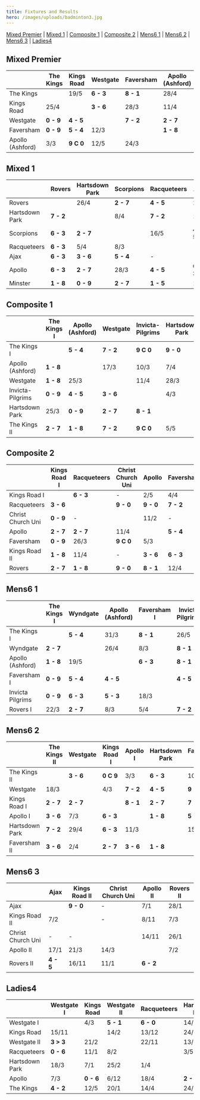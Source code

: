 ```yaml
---
title: Fixtures and Results
hero: /images/uploads/badminton3.jpg
---
```

[Mixed Premier](#mixed-premier) | [Mixed 1](#mixed-1) | [Composite 1](#composite-1) | [Composite 2](#composite-2) | [Mens6 1](#mens6-1) | [Mens6 2](#mens6-2) | [Mens6 3](#mens6-3) | [Ladies4](#ladies4)

## Mixed Premier

|                  | The Kings | Kings Road | Westgate  | Faversham | Apollo (Ashford) |
| ---------------- | --------- | ---------- | --------- | --------- | ---------------- |
| The Kings        |           | 19/5       | **6 - 3** | **8 - 1** | 28/4             |
| Kings Road       | 25/4      |            | **3 - 6** | 28/3      | 11/4             |
| Westgate         | **0 - 9** | **4 - 5**  |           | **7 - 2** | **2 - 7**        |
| Faversham        | **0 - 9** | **5 - 4**  | 12/3      |           | **1 - 8**        |
| Apollo (Ashford) | 3/3       | **9 C 0**  | 12/5      | 24/3      |                  |

## Mixed 1

|                | Rovers    | Hartsdown Park | Scorpions | Racqueteers | Ajax      | Apollo    | Minster   |
| -------------- | --------- | -------------- | --------- | ----------- | --------- | --------- | --------- |
| Rovers         |           | 26/4           | **2 - 7** | **4 - 5**   | 29/3      | **4 - 5** | **9 C 0** |
| Hartsdown Park | **7 - 2** |                | 8/4       | **7 - 2**   | 13/5      | **4 - 5** | **9 - 0** |
| Scorpions      | **6 - 3** | **2 - 7**      |           | 16/5        | **4 - 5** | **6 - 3** | **9 - 0** |
| Racqueteers    | **6 - 3** | 5/4            | 8/3       |             | \-        | 22/3      | 29/3      |
| Ajax           | **6 - 3** | **3 - 6**      | **5 - 4** | \-          |           | **6 - 3** | **7 - 2** |
| Apollo         | **6 - 3** | **2 - 7**      | 28/3      | **4 - 5**   | **6 - 3** |           | 4/4       |
| Minster        | **1 - 8** | **0 - 9**      | **2 - 7** | **1 - 5**   | 14/3      | **0 - 9** |           |

## Composite 1

|                  | The Kings I | Apollo (Ashford) | Westgate  | Invicta-Pilgrims | Hartsdown Park | The Kings II |
| ---------------- | ----------- | ---------------- | --------- | ---------------- | -------------- | ------------ |
| The Kings I      |             | **5 - 4**        | **7 - 2** | **9 C 0**        | **9 - 0**      | **9 - 0**    |
| Apollo (Ashford) | **1 - 8**   |                  | 17/3      | 10/3             | 7/4            | **5 - 4**    |
| Westgate         | **1 - 8**   | 25/3             |           | 11/4             | 28/3           | **7 - 2**    |
| Invicta-Pilgrims | **0 - 9**   | **4 - 5**        | **3 - 6** |                  | 4/3            | 8/4          |
| Hartsdown Park   | 25/3        | **0 - 9**        | **2 - 7** | **8 - 1**        |                | **1 - 8**    |
| The Kings II     | **2 - 7**   | **1 - 8**        | **7 - 2** | **9 C 0**        | 5/5            |              |

## Composite 2

|                   | Kings Road I | Racqueteers | Christ Church Uni | Apollo    | Faversham | Kings Road II | Rovers    |
| ----------------- | ------------ | ----------- | ----------------- | --------- | --------- | ------------- | --------- |
| Kings Road I      |              | **6 - 3**   | \-                | 2/5       | 4/4       | **9 - 0**     | 14/3      |
| Racqueteers       | **3 - 6**    |             | **9 - 0**         | **9 - 0** | **7 - 2** | **9 - 0**     | **4 - 5** |
| Christ Church Uni | **0 - 9**    | \-          |                   | 11/2      | \-        | **0 - 9**     | 11/2      |
| Apollo            | **2 - 7**    | **2 - 7**   | 11/4              |           | **5 - 4** | **5 - 4**     | 25/2      |
| Faversham         | **0 - 9**    | 26/3        | **9 C 0**         | 5/3       |           | **5 - 4**     | **2 - 7** |
| Kings Road II     | **1 - 8**    | 11/4        | \-                | **3 - 6** | **6 - 3** |               | **2 - 7** |
| Rovers            | **2 - 7**    | **1 - 8**   | **9 - 0**         | **8 - 1** | 12/4      | **5 - 4**     |           |

## Mens6 1

|                  | The Kings I | Wyndgate  | Apollo (Ashford) | Faversham I | Invicta Pilgrims | Rovers I  |
| ---------------- | ----------- | --------- | ---------------- | ----------- | ---------------- | --------- |
| The Kings I      |             | **5 - 4** | 31/3             | **8 - 1**   | 26/5             | 7/4       |
| Wyndgate         | **2 - 7**   |           | 26/4             | 8/3         | **8 - 1**        | 10/5      |
| Apollo (Ashford) | **1 - 8**   | 19/5      |                  | **6 - 3**   | **8 - 1**        | **7 - 2** |
| Faversham I      | **0 - 9**   | **5 - 4** | **4 - 5**        |             | **4 - 5**        | **5 - 4** |
| Invicta Pilgrims | **0 - 9**   | **6 - 3** | **5 - 3**        | 18/3        |                  | 15/4      |
| Rovers I         | 22/3        | **2 - 7** | 8/3              | 5/4         | **7 - 2**        |           |

## Mens6 2

|                | The Kings II | Westgate  | Kings Road I | Apollo I  | Hartsdown Park | Faversham II |
| -------------- | ------------ | --------- | ------------ | --------- | -------------- | ------------ |
| The Kings II   |              | **3 - 6** | **0 C 9**    | 3/3       | **6 - 3**      | 10/3         |
| Westgate       | 18/3         |           | 4/3          | **7 - 2** | **4 - 5**      | **9 - 0**    |
| Kings Road I   | **2 - 7**    | **2 - 7** |              | **8 - 1** | **2 - 7**      | **7 - 2**    |
| Apollo I       | **3 - 6**    | 7/3       | **6 - 3**    |           | **1 - 8**      | **5 - 4**    |
| Hartsdown Park | **7 - 2**    | 29/4      | **6 - 3**    | 11/3      |                | 15/4         |
| Faversham II   | **3 - 6**    | 2/4       | **2 - 7**    | **3 - 6** | **1 - 8**      |              |

## Mens6 3

|                   | Ajax      | Kings Road II | Christ Church Uni | Apollo II | Rovers II |
| ----------------- | --------- | ------------- | ----------------- | --------- | --------- |
| Ajax              |           | **9 - 0**     | \-                | 7/1       | 28/1      |
| Kings Road II     | 7/2       |               | \-                | 8/11      | 7/3       |
| Christ Church Uni | \-        | \-            |                   | 14/11     | 26/1      |
| Apollo II         | 17/1      | 21/3          | 14/3              |           | 7/2       |
| Rovers II         | **4 - 5** | 16/11         | 11/1              | **6 - 2** |           |

## Ladies4

|                | Westgate I | Kings Road | Westgate II | Racqueteers | Hartsdown Park | Apollo | The Kings |
| -------------- | ---------- | ---------- | ----------- | ----------- | -------------- | ------ | --------- |
| Westgate I     |            | 4/3        | **5 - 1**   | **6 - 0**   | 14/1           | 17/12  | 7/1       |
| Kings Road     | 15/11      |            | 14/2        | 13/12       | 24/1           | 7/2    | 7/3       |
| Westgate II    | **3 > 3**  | 21/2       |             | 22/11       | 13/12          | 18/2   | 21/3      |
| Racqueteers    | **0 - 6**  | 11/1       | 8/2         |             | 3/5            | 9/11   | 15/3      |
| Hartsdown Park | 18/3       | 7/1        | 25/2        | 1/4         |                | 28/1   | 12/11     |
| Apollo         | 7/3        | **0 - 6**  | 6/12        | 18/4        | **2 - 4**      |        | 29/11     |
| The Kings      | **4 - 2**  | 12/5       | 20/1        | 14/4        | 24/3           | 17/3   |           |

